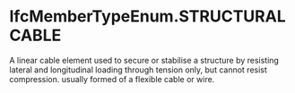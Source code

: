 IfcMemberTypeEnum.STRUCTURALCABLE
=================================
A linear cable element used to secure or stabilise a structure by resisting
lateral and longitudinal loading through tension only, but cannot resist
compression. usually formed of a flexible cable or wire.


